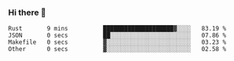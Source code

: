 ### Hi there 👋

<!--
**yeya24/yeya24** is a ✨ _special_ ✨ repository because its `README.md` (this file) appears on your GitHub profile.

Here are some ideas to get you started:

- 🔭 I’m currently working on ...
- 🌱 I’m currently learning ...
- 👯 I’m looking to collaborate on ...
- 🤔 I’m looking for help with ...
- 💬 Ask me about ...
- 📫 How to reach me: ...
- 😄 Pronouns: ...
- ⚡ Fun fact: ...
-->

<!--START_SECTION:waka-->

```text
Rust       9 mins          ████████████████████▓░░░░   83.19 %
JSON       0 secs          ██░░░░░░░░░░░░░░░░░░░░░░░   07.86 %
Makefile   0 secs          ▓░░░░░░░░░░░░░░░░░░░░░░░░   03.23 %
Other      0 secs          ▓░░░░░░░░░░░░░░░░░░░░░░░░   02.58 %
```

<!--END_SECTION:waka-->

